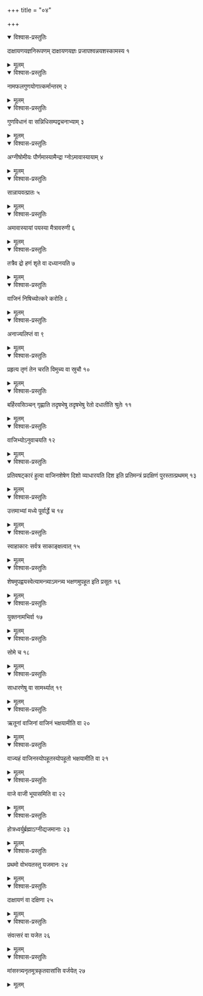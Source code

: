 +++
title = "०४"

+++


<details open><summary>विश्वास-प्रस्तुतिः</summary>

दाक्षायणयज्ञनिरूपणम् दाक्षायणयज्ञः प्रजापश्वन्नयशस्कामस्य १
</details>

<details><summary>मूलम्</summary>

दाक्षायणयज्ञनिरूपणम् दाक्षायणयज्ञः प्रजापश्वन्नयशस्कामस्य १
</details>


<details open><summary>विश्वास-प्रस्तुतिः</summary>

नामफलगुणयोगात्कर्मान्तरम् २
</details>

<details><summary>मूलम्</summary>

नामफलगुणयोगात्कर्मान्तरम् २
</details>


<details open><summary>विश्वास-प्रस्तुतिः</summary>

गुणविधानं वा सन्निधिसम्पद्वचनाभ्याम् ३
</details>

<details><summary>मूलम्</summary>

गुणविधानं वा सन्निधिसम्पद्वचनाभ्याम् ३
</details>


<details open><summary>विश्वास-प्रस्तुतिः</summary>

अग्नीषोमीयः पौर्णमास्यामैन्द्रा ग्नोऽमावास्यायाम् ४
</details>

<details><summary>मूलम्</summary>

अग्नीषोमीयः पौर्णमास्यामैन्द्रा ग्नोऽमावास्यायाम् ४
</details>


<details open><summary>विश्वास-प्रस्तुतिः</summary>

सान्नायवत्प्रातः ५
</details>

<details><summary>मूलम्</summary>

सान्नायवत्प्रातः ५
</details>


<details open><summary>विश्वास-प्रस्तुतिः</summary>

अमावास्यायां पयस्या मैत्रावरुणी ६
</details>

<details><summary>मूलम्</summary>

अमावास्यायां पयस्या मैत्रावरुणी ६
</details>


<details open><summary>विश्वास-प्रस्तुतिः</summary>

तत्रैव द्रो हणं शृते वा दध्यानयति ७
</details>

<details><summary>मूलम्</summary>

तत्रैव द्रो हणं शृते वा दध्यानयति ७
</details>


<details open><summary>विश्वास-प्रस्तुतिः</summary>

वाजिनं निषिच्योत्करे करोति ८
</details>

<details><summary>मूलम्</summary>

वाजिनं निषिच्योत्करे करोति ८
</details>


<details open><summary>विश्वास-प्रस्तुतिः</summary>

अनाज्यलिप्तं वा ९
</details>

<details><summary>मूलम्</summary>

अनाज्यलिप्तं वा ९
</details>


<details open><summary>विश्वास-प्रस्तुतिः</summary>

प्रहृत्य तृणं तेन चरति विमुच्य वा स्रुचौ १०
</details>

<details><summary>मूलम्</summary>

प्रहृत्य तृणं तेन चरति विमुच्य वा स्रुचौ १०
</details>


<details open><summary>विश्वास-प्रस्तुतिः</summary>

बर्हिरवसिञ्चन् गृह्णाति तदृषभेषु तदृषभेषु रेतो दधातीति श्रुतेः ११
</details>

<details><summary>मूलम्</summary>

बर्हिरवसिञ्चन् गृह्णाति तदृषभेषु तदृषभेषु रेतो दधातीति श्रुतेः ११
</details>


<details open><summary>विश्वास-प्रस्तुतिः</summary>

वाजिभ्योऽनुवाचयति १२
</details>

<details><summary>मूलम्</summary>

वाजिभ्योऽनुवाचयति १२
</details>


<details open><summary>विश्वास-प्रस्तुतिः</summary>

प्रतिवषट्कारं हुत्वा वाजिनशेषेण दिशो व्याधारयति दिश इति प्रतिमन्त्रं प्रदक्षिणं पुरस्तात्प्रथमम् १३
</details>

<details><summary>मूलम्</summary>

प्रतिवषट्कारं हुत्वा वाजिनशेषेण दिशो व्याधारयति दिश इति प्रतिमन्त्रं प्रदक्षिणं पुरस्तात्प्रथमम् १३
</details>


<details open><summary>विश्वास-प्रस्तुतिः</summary>

उत्तमाभ्यां मध्ये पूर्वार्द्धे च १४
</details>

<details><summary>मूलम्</summary>

उत्तमाभ्यां मध्ये पूर्वार्द्धे च १४
</details>


<details open><summary>विश्वास-प्रस्तुतिः</summary>

स्वाहाकारः सर्वत्र साकाङ्क्षत्वात् १५
</details>

<details><summary>मूलम्</summary>

स्वाहाकारः सर्वत्र साकाङ्क्षत्वात् १५
</details>


<details open><summary>विश्वास-प्रस्तुतिः</summary>

शेषमुपह्वयस्वेत्यामन्त्र्याऽमन्त्र्य भक्षणमुपहूत इति प्रसूतः १६
</details>

<details><summary>मूलम्</summary>

शेषमुपह्वयस्वेत्यामन्त्र्याऽमन्त्र्य भक्षणमुपहूत इति प्रसूतः १६
</details>


<details open><summary>विश्वास-प्रस्तुतिः</summary>

युक्तनामभिर्वा १७
</details>

<details><summary>मूलम्</summary>

युक्तनामभिर्वा १७
</details>


<details open><summary>विश्वास-प्रस्तुतिः</summary>

सोमे च १८
</details>

<details><summary>मूलम्</summary>

सोमे च १८
</details>


<details open><summary>विश्वास-प्रस्तुतिः</summary>

साधारणेषु वा सामर्थ्यात् १९
</details>

<details><summary>मूलम्</summary>

साधारणेषु वा सामर्थ्यात् १९
</details>


<details open><summary>विश्वास-प्रस्तुतिः</summary>

ऋतूनां वाजिनां वाजिनं भक्षयामीति वा २०
</details>

<details><summary>मूलम्</summary>

ऋतूनां वाजिनां वाजिनं भक्षयामीति वा २०
</details>


<details open><summary>विश्वास-प्रस्तुतिः</summary>

वाज्यहं वाजिनस्योपहूतस्योपहूतो भक्षयामीति वा २१
</details>

<details><summary>मूलम्</summary>

वाज्यहं वाजिनस्योपहूतस्योपहूतो भक्षयामीति वा २१
</details>


<details open><summary>विश्वास-प्रस्तुतिः</summary>

वाजे वाजी भूयासमिति वा २२
</details>

<details><summary>मूलम्</summary>

वाजे वाजी भूयासमिति वा २२
</details>


<details open><summary>विश्वास-प्रस्तुतिः</summary>

होत्रध्वर्युर्ब्रह्माऽग्नीद्यजमानाः २३
</details>

<details><summary>मूलम्</summary>

होत्रध्वर्युर्ब्रह्माऽग्नीद्यजमानाः २३
</details>


<details open><summary>विश्वास-प्रस्तुतिः</summary>

प्रथमो वोभयतस्तु यजमानः २४
</details>

<details><summary>मूलम्</summary>

प्रथमो वोभयतस्तु यजमानः २४
</details>


<details open><summary>विश्वास-प्रस्तुतिः</summary>

दाक्षायणं वा दक्षिणा २५
</details>

<details><summary>मूलम्</summary>

दाक्षायणं वा दक्षिणा २५
</details>


<details open><summary>विश्वास-प्रस्तुतिः</summary>

संवत्सरं वा यजेत २६
</details>

<details><summary>मूलम्</summary>

संवत्सरं वा यजेत २६
</details>


<details open><summary>विश्वास-प्रस्तुतिः</summary>

मांसस्त्र्यनृतमूत्रकृतवासांसि वर्जयेत् २७
</details>

<details><summary>मूलम्</summary>

मांसस्त्र्यनृतमूत्रकृतवासांसि वर्जयेत् २७
</details>
